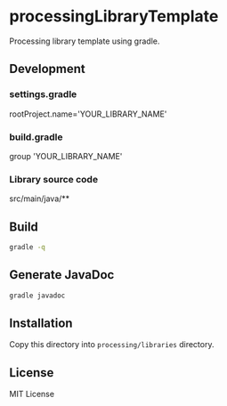 # processingLibraryTemplate

Processing library template using gradle.

## Development 

### settings.gradle

rootProject.name='YOUR_LIBRARY_NAME'

### build.gradle

group 'YOUR_LIBRARY_NAME'

### Library source code

src/main/java/**

## Build

```bash
gradle -q
```

## Generate JavaDoc

```bash
gradle javadoc
```

## Installation

Copy this directory into `processing/libraries` directory.

## License

MIT License
